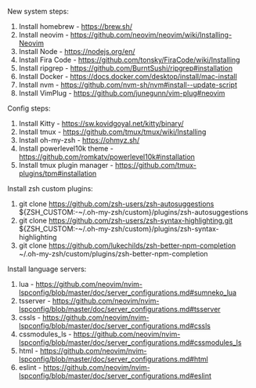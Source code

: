 New system steps:
1. Install homebrew - https://brew.sh/
2. Install neovim - https://github.com/neovim/neovim/wiki/Installing-Neovim
3. Install Node - https://nodejs.org/en/
4. Install Fira Code - https://github.com/tonsky/FiraCode/wiki/Installing
5. Install ripgrep - https://github.com/BurntSushi/ripgrep#installation
6. Install Docker - https://docs.docker.com/desktop/install/mac-install
7. Install nvm - https://github.com/nvm-sh/nvm#install--update-script
8. Install VimPlug - https://github.com/junegunn/vim-plug#neovim

Config steps:
1. Install Kitty - https://sw.kovidgoyal.net/kitty/binary/
2. Install tmux - https://github.com/tmux/tmux/wiki/Installing
3. Install oh-my-zsh - https://ohmyz.sh/
4. Install powerlevel10k theme - https://github.com/romkatv/powerlevel10k#installation
5. Install tmux plugin manager - https://github.com/tmux-plugins/tpm#installation

Install zsh custom plugins:
1. git clone https://github.com/zsh-users/zsh-autosuggestions ${ZSH_CUSTOM:-~/.oh-my-zsh/custom}/plugins/zsh-autosuggestions
2. git clone https://github.com/zsh-users/zsh-syntax-highlighting.git ${ZSH_CUSTOM:-~/.oh-my-zsh/custom}/plugins/zsh-syntax-highlighting
3. git clone https://github.com/lukechilds/zsh-better-npm-completion ~/.oh-my-zsh/custom/plugins/zsh-better-npm-completion

Install language servers:
1. lua - https://github.com/neovim/nvim-lspconfig/blob/master/doc/server_configurations.md#sumneko_lua 
2. tsserver - https://github.com/neovim/nvim-lspconfig/blob/master/doc/server_configurations.md#tsserver
3. cssls - https://github.com/neovim/nvim-lspconfig/blob/master/doc/server_configurations.md#cssls
4. cssmodules_ls - https://github.com/neovim/nvim-lspconfig/blob/master/doc/server_configurations.md#cssmodules_ls
5. html - https://github.com/neovim/nvim-lspconfig/blob/master/doc/server_configurations.md#html
6. eslint - https://github.com/neovim/nvim-lspconfig/blob/master/doc/server_configurations.md#eslint

